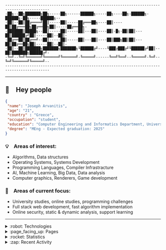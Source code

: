 ```
------------------------------------------------------------------------------------------
-██╗--██╗███████╗██╗-----██╗------██████╗-----██╗----██╗-██████╗-██████╗-██╗-----██████╗--
-██║--██║██╔════╝██║-----██║-----██╔═══██╗----██║----██║██╔═══██╗██╔══██╗██║-----██╔══██╗-
-███████║█████╗--██║-----██║-----██║---██║----██║-█╗-██║██║---██║██████╔╝██║-----██║--██║-
-██╔══██║██╔══╝--██║-----██║-----██║---██║----██║███╗██║██║---██║██╔══██╗██║-----██║--██║-
-██║--██║███████╗███████╗███████╗╚██████╔╝----╚███╔███╔╝╚██████╔╝██║--██║███████╗██████╔╝-
-╚═╝--╚═╝╚══════╝╚══════╝╚══════╝-╚═════╝------╚══╝╚══╝--╚═════╝-╚═╝--╚═╝╚══════╝╚═════╝--
------------------------------------------------------------------------------------------
```

---

## :wave: Hey people

```json
{
 "name": "Joseph Arvanitis",
 "age": "21",
 "country" : "Greece", 
 "occupation": "student",
 "education": "Computer Engineering and Informatics Department, University of Patras", 
 "degree": "MEng - Expected graduation: 2025"
}
```

<!-- ### :link: Connect: -->

<!--cv, linkedin, google scholar, dblp, personal page, email-->


### :bulb: Areas of interest:

- Algorithms, Data structures
- Operating Systems, Systems Development
- Programming Languages, Compiler Infrastracture
- AI, Machine Learning, Big Data, Data analysis
- Computer graphics, Renderers, Game development

### :thinking: Areas of current focus:

- University studies, online studies, programming challenges
- Full stack web development, fast algorithm implementation
- Online security, static & dynamic analysis, support learning

---

<details>
<summary>:robot: Technologies</summary>
<!-- TODO: When I upload some form of CV make the icons match it -->
<p float="left">
<img width="4%" style="padding-right: 5px;" src="https://cdn.jsdelivr.net/gh/devicons/devicon/icons/c/c-original.svg" />
<img width="4%" style="padding-right: 5px;" src="https://cdn.jsdelivr.net/gh/devicons/devicon/icons/cplusplus/cplusplus-original.svg" />
<img width="4%" style="padding-right: 5px;" src="https://cdn.jsdelivr.net/gh/devicons/devicon/icons/python/python-original.svg" />
<img width="4%" style="padding-right: 5px;" src="https://cdn.jsdelivr.net/gh/devicons/devicon/icons/julia/julia-original.svg" />
<img width="4%" style="padding-right: 5px;" src="https://cdn.jsdelivr.net/gh/devicons/devicon/icons/mysql/mysql-original.svg" />
<img width="4%" style="padding-right: 5px;" src="https://cdn.jsdelivr.net/gh/devicons/devicon/icons/latex/latex-original.svg" />
<img width="4%" style="padding-right: 5px;" src="https://cdn.jsdelivr.net/gh/devicons/devicon/icons/markdown/markdown-original.svg" />
<img width="4%" style="padding-right: 5px;" src="https://cdn.jsdelivr.net/gh/devicons/devicon/icons/html5/html5-original.svg" />
<img width="4%" style="padding-right: 5px;" src="https://cdn.jsdelivr.net/gh/devicons/devicon/icons/css3/css3-original.svg" />
<img width="4%" style="padding-right: 5px;" src="https://cdn.jsdelivr.net/gh/devicons/devicon/icons/javascript/javascript-original.svg" />
<img width="4%" style="padding-right: 5px;" src="https://cdn.jsdelivr.net/gh/devicons/devicon/icons/unity/unity-original.svg" />
<img width="4%" style="padding-right: 5px;" src="https://cdn.jsdelivr.net/gh/devicons/devicon/icons/unrealengine/unrealengine-original.svg" />
<img width="4%" style="padding-right: 5px;" src="https://cdn.jsdelivr.net/gh/devicons/devicon/icons/pandas/pandas-original.svg" />
<img width="4%" style="padding-right: 5px;" src="https://cdn.jsdelivr.net/gh/devicons/devicon/icons/numpy/numpy-original.svg" />
<img width="4%" style="padding-right: 5px;" src="https://cdn.jsdelivr.net/gh/devicons/devicon/icons/pytorch/pytorch-original.svg" />
<img width="4%" style="padding-right: 5px;" src="https://cdn.jsdelivr.net/gh/devicons/devicon/icons/pytest/pytest-original.svg" />
<img width="4%" style="padding-right: 5px;" src="https://cdn.jsdelivr.net/gh/devicons/devicon/icons/tensorflow/tensorflow-original.svg" />
<img width="4%" style="padding-right: 5px;" src="https://cdn.jsdelivr.net/gh/devicons/devicon/icons/flask/flask-original.svg" />
<img width="4%" style="padding-right: 5px;" src="https://cdn.jsdelivr.net/gh/devicons/devicon/icons/fastapi/fastapi-original.svg" />
<img width="4%" style="padding-right: 5px;" src="https://cdn.jsdelivr.net/gh/devicons/devicon/icons/sqlalchemy/sqlalchemy-original.svg" />
<img width="4%" style="padding-right: 5px;" src="https://cdn.jsdelivr.net/gh/devicons/devicon/icons/bash/bash-original.svg" />
<img width="4%" style="padding-right: 5px;" src="https://cdn.jsdelivr.net/gh/devicons/devicon/icons/git/git-original.svg" />
<img width="4%" style="padding-right: 5px;" src="https://cdn.jsdelivr.net/gh/devicons/devicon/icons/github/github-original.svg" />
<img width="4%" style="padding-right: 5px;" src="https://cdn.jsdelivr.net/gh/devicons/devicon/icons/cmake/cmake-original.svg" />
<img width="4%" style="padding-right: 5px;" src="https://cdn.jsdelivr.net/gh/devicons/devicon/icons/linux/linux-original.svg" />
<img width="4%" style="padding-right: 5px;" src="https://cdn.jsdelivr.net/gh/devicons/devicon/icons/docker/docker-original.svg" />
<img width="4%" style="padding-right: 5px;" src="https://cdn.jsdelivr.net/gh/devicons/devicon/icons/nginx/nginx-original.svg" />
<img width="4%" style="padding-right: 5px;" src="https://cdn.jsdelivr.net/gh/devicons/devicon/icons/nodejs/nodejs-original.svg" />
<img width="4%" style="padding-right: 5px;" src="https://cdn.jsdelivr.net/gh/devicons/devicon/icons/vscode/vscode-original.svg" />
<img width="4%" style="padding-right: 5px;" src="https://cdn.jsdelivr.net/gh/devicons/devicon/icons/vim/vim-original.svg" />
</p>
</details>

<!-- <details>
<summary>:seedling: Projects</summary>
</details> -->

<details>
<summary>:page_facing_up: Pages</summary>
<ul>
<li><a href="https://josarv.github.io/rock-paper-scissors/">Rock Paper Scissors</a></li>
<li><a href="https://josarv.github.io/virtual-piano/">Virtual Piano</a></li>
<li><a href="https://josarv.github.io/survey-form/">Survey Form</a></li>
<li><a href="https://josarv.github.io/markdown-portfolio/">Markdown Portfolio</a></li>
<li><a href="https://josarv.github.io/registration-form/">Registration Form</a></li>
<li><a href="https://josarv.github.io/photo-gallery/">Photo Gallery</a></li>
<li><a href="https://josarv.github.io/nutrition-label/">Nutrition Label</a></li>
<li><a href="https://josarv.github.io/cafe-menu/">Cafe Menu</a></li>
<li><a href="https://josarv.github.io/rothko-painting/">Rothko Painting</a></li>
<li><a href="https://josarv.github.io/color-markers/">Color Markers</a></li>
<li><a href="https://josarv.github.io/cat-photo-app/">Cat Photo App</a></li>
</ul>
</details>

<!-- TODO: Configure cards (https://github.com/anuraghazra/github-readme-stats) -->
<details>
<summary>:rocket: Statistics</summary>
<a href="https://github-readme-stats.vercel.app/api?username=josarv&show_icons=true&theme=nord&hide_border=True&include_all_commits=True&count_private=True&hide_rank=True">
  <img src="https://github-readme-stats.vercel.app/api?username=josarv&show_icons=true&theme=nord&hide_border=True&include_all_commits=True&count_private=True&hide_rank=True" />
</a>
<a href="https://github-readme-stats.vercel.app/api/top-langs/?username=josarv&layout=compact&theme=nord&hide_border=True&langs_count=10">
  <img  src="https://github-readme-stats.vercel.app/api/top-langs/?username=josarv&layout=compact&theme=nord&hide_border=True&langs_count=10" />
</a>
<br>
<a href="https://projecteuler.net/profile/josarv.png">
  <img src="https://projecteuler.net/profile/josarv.png">
</a>
</details>

<details>
<summary>:zap: Recent Activity</summary>
  <!--START_SECTION:activity-->
1. ❗️ Opened issue [#24145](https://github.com/timburgan/timburgan/issues/24145) in [timburgan/timburgan](https://github.com/timburgan/timburgan)
  <!--END_SECTION:activity-->
</details>
